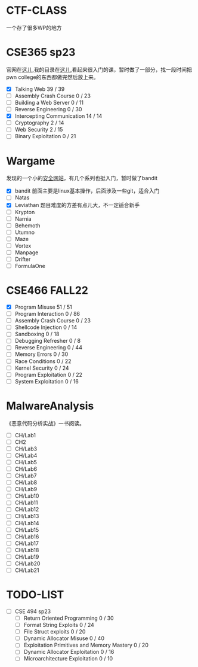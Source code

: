# CTF-CLASS
一个存了很多WP的地方
# CSE365 sp23
官网在[这儿](https://pwn.college/cse365-s2023/),我的目录在[这儿](./CSE365/),看起来很入门的课，暂时做了一部分，找一段时间把pwn college的东西都做完然后放上来。

- [x] Talking Web
39 / 39
- [ ] Assembly Crash Course
0 / 23
- [ ] Building a Web Server
0 / 11
- [ ] Reverse Engineering
0 / 30
- [x] Intercepting Communication
14 / 14
- [ ] Cryptography
2 / 14
- [ ] Web Security
2 / 15
- [ ] Binary Exploitation
0 / 21

# Wargame
发现的一个小的[安全网站](https://overthewire.org/wargames/)，有几个系列也挺入门，暂时做了bandit
- [x] bandit
前面主要是linux基本操作，后面涉及一些git，适合入门
- [ ] Natas
- [x] Leviathan
题目难度的方差有点儿大，不一定适合新手
- [ ] Krypton
- [ ] Narnia
- [ ] Behemoth
- [ ] Utumno
- [ ] Maze
- [ ] Vortex
- [ ] Manpage
- [ ] Drifter
- [ ] FormulaOne

# CSE466 FALL22
- [x] Program Misuse
51 / 51
- [ ] Program Interaction
0 / 86
- [ ] Assembly Crash Course
0 / 23
- [ ] Shellcode Injection
0 / 14
- [ ] Sandboxing
0 / 18
- [ ] Debugging Refresher
0 / 8
- [ ] Reverse Engineering
0 / 44
- [ ] Memory Errors
0 / 30
- [ ] Race Conditions
0 / 22
- [ ] Kernel Security
0 / 24
- [ ] Program Exploitation
0 / 22
- [ ] System Exploitation
0 / 16
# MalwareAnalysis
《恶意代码分析实战》一书阅读。
- [ ] CH/Lab1
- [ ] CH2
- [ ] CH/Lab3
- [ ] CH/Lab4
- [ ] CH/Lab5
- [ ] CH/Lab6
- [ ] CH/Lab7
- [ ] CH/Lab8
- [ ] CH/Lab9
- [ ] CH/Lab10
- [ ] CH/Lab11
- [ ] CH/Lab12
- [ ] CH/Lab13
- [ ] CH/Lab14
- [ ] CH/Lab15
- [ ] CH/Lab16
- [ ] CH/Lab17
- [ ] CH/Lab18
- [ ] CH/Lab19
- [ ] CH/Lab20
- [ ] CH/Lab21
# TODO-LIST
- [ ] CSE 494 sp23
    - [ ] Return Oriented Programming
    0 / 30
    - [ ] Format String Exploits
    0 / 24
    - [ ] File Struct exploits
    0 / 20
    - [ ] Dynamic Allocator Misuse
    0 / 40
    - [ ] Exploitation Primitives and Memory Mastery
    0 / 20
    - [ ] Dynamic Allocator Exploitation
    0 / 16
    - [ ] Microarchitecture Exploitation
    0 / 10
